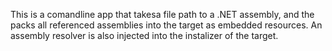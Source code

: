 This is a comandline app that takesa file path to a .NET assembly, and the packs all referenced assemblies into the target as embedded resources.
An assembly resolver is also injected into the <Module> instalizer of the target.